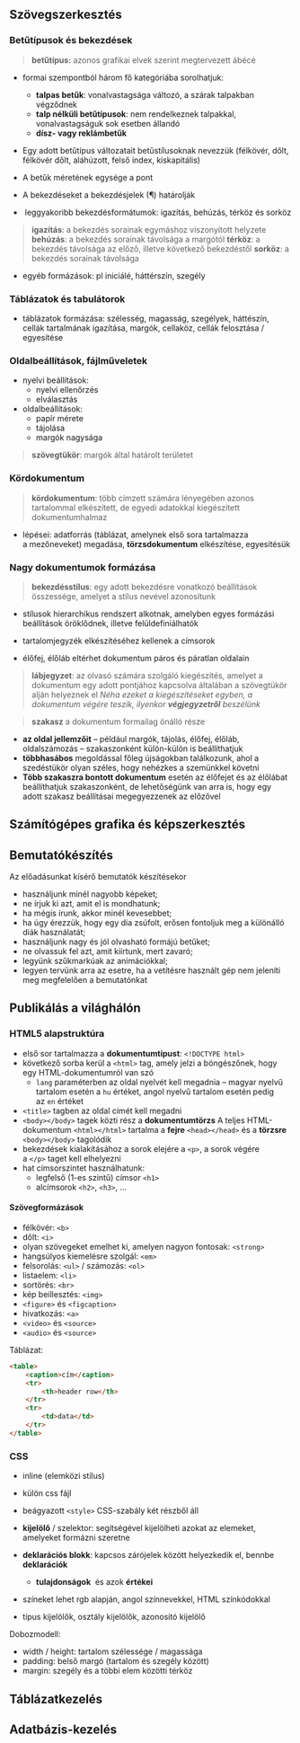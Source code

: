 ## Szövegszerkesztés
### Betűtípusok és bekezdések
>**betűtípus:** azonos grafikai elvek szerint megtervezett ábécé
- formai szempontból három fő kategóriába sorolhatjuk:
	- **talpas betűk**: vonalvastagsága változó, a szárak talpakban végződnek
	- **talp nélküli betűtípusok**: nem rendelkeznek talpakkal, vonalvastagságuk sok esetben állandó
	- **dísz- vagy reklámbetűk**
- Egy adott betűtípus változatait betűstílusoknak nevezzük (félkövér, dőlt, félkövér dőlt, aláhúzott, felső index, kiskapitális)
- A betűk méretének egysége a pont

- A bekezdéseket a bekezdésjelek (¶) határolják
-  leggyakoribb bekezdésformátumok: igazítás, behúzás, térköz és sorköz
> **igazítás**: a bekezdés sorainak egymáshoz viszonyított helyzete
> **behúzás**: a bekezdés sorainak távolsága a margótól
> **térköz**: a bekezdés távolsága az előző, illetve következő bekezdéstől
> **sorköz**: a bekezdés sorainak távolsága
- egyéb formázások: pl iniciálé, háttérszín, szegély

### Táblázatok és tabulátorok
- táblázatok formázása: szélesség, magasság, szegélyek, háttészín, cellák tartalmának igazítása, margók, cellaköz, cellák felosztása / egyesítése

### Oldalbeállítások, fájlműveletek
- nyelvi beállítások:
	- nyelvi ellenőrzés
	- elválasztás
- oldalbeállítások:
	- papír mérete
	- tájolása
	- margók nagysága
> **szövegtükör**: margók által határolt területet

### Kördokumentum
> **kördokumentum**: több címzett számára lényegében azonos tartalommal elkészített, de egyedi adatokkal kiegészített dokumentumhalmaz
- lépései: adatforrás (táblázat, amelynek első sora tartalmazza a mezőneveket) megadása, **törzsdokumentum** elkészítése, egyesítésük

### Nagy dokumentumok formázása
> **bekezdésstílus**: egy adott bekezdésre vonatkozó beállítások összessége, amelyet a stílus nevével azonosítunk
- stílusok hierarchikus rendszert alkotnak, amelyben egyes formázási beállítások öröklődnek, illetve felüldefiniálhatók
- tartalomjegyzék elkészítéséhez kellenek a címsorok

- élőfej, élőláb eltérhet dokumentum páros és páratlan oldalain
> **lábjegyzet**: az olvasó számára szolgáló kiegészítés, amelyet a dokumentum egy adott pontjához kapcsolva általában a szövegtükör alján helyeznek el
> *Néha ezeket a kiegészítéseket egyben, a dokumentum végére teszik, ilyenkor **végjegyzetről** beszélünk*

> **szakasz** a dokumentum formailag önálló része
- **az oldal jellemzőit** _–_ például margók, tájolás, élőfej, élőláb, oldalszámozás – szakaszonként külön-külön is beállíthatjuk
- **többhasábos** megoldással főleg újságokban találkozunk, ahol a szedéstükör olyan széles, hogy nehézkes a szemünkkel követni
- **Több szakaszra bontott dokumentum** esetén az élőfejet és az élőlábat beállíthatjuk szakaszonként, de lehetőségünk van arra is, hogy egy adott szakasz beállításai megegyezzenek az előzővel
## Számítógépes grafika és képszerkesztés
## Bemutatókészítés
Az előadásunkat kísérő bemutatók készítésekor
-   használjunk minél nagyobb képeket;
-   ne írjuk ki azt, amit el is mondhatunk;
-   ha mégis írunk, akkor minél kevesebbet;
-   ha úgy érezzük, hogy egy dia zsúfolt, erősen fontoljuk meg a különálló diák használatát;
-   használjunk nagy és jól olvasható formájú betűket;
-   ne olvassuk fel azt, amit kiírtunk, mert zavaró;
-   legyünk szűkmarkúak az animációkkal;
-   legyen tervünk arra az esetre, ha a vetítésre használt gép nem jeleníti meg megfelelően a bemutatónkat

## Publikálás a világhálón
### HTML5 alapstruktúra
- első sor tartalmazza a **dokumentumtípust**: `<!DOCTYPE html>`
- következő sorba kerül a `<html>` tag, amely jelzi a böngészőnek, hogy egy HTML-dokumentumról van szó
	- `lang` paraméterben az oldal nyelvét kell megadnia – magyar nyelvű tartalom esetén a `hu` értéket, angol nyelvű tartalom esetén pedig az `en` értéket
- `<title>` tagben az oldal címét kell megadni
- `<body></body>` tagek közti rész a **dokumentumtörzs**
A teljes HTML-dokumentum `<html></html>` tartalma a **fejre** `<head></head>` és a **törzsre** `<body></body>` tagolódik
- bekezdések kialakításához a sorok elejére a `<p>`, a sorok végére a `</p>` taget kell elhelyezni
- hat címsorszintet használhatunk: 
	- legfelső (1-es szintű) címsor `<h1>`
	- alcímsorok `<h2>`, `<h3>`, ...
#### Szövegformázások
- félkövér: `<b>`
- dőlt: `<i>`
- olyan szövegeket emelhet ki, amelyen nagyon fontosak: `<strong>`
- hangsúlyos kiemelésre szolgál: `<em>`
- felsorolás: `<ul>` / számozás: `<ol>`
- listaelem: `<li>`
- sortörés: `<br>`
- kép beillesztés: `<img>`
- `<figure>` és `<figcaption>`
- hivatkozás: `<a>`
- `<video>` és `<source>`
- `<audio>` és `<source>`

Táblázat:
```html
<table>  
	<caption>cím</caption>  
	<tr>  
		<th>header row</th>
	</tr>  
	<tr>  
	    <td>data</td>
	</tr>
</table>
```

### CSS
- inline (elemközi stílus)
- külön css fájl
- beágyazott `<style>`
CSS-szabály két részből áll
- **kijelölő** / szelektor: segítségével kijelölheti azokat az elemeket, amelyeket formázni szeretne
- **deklarációs blokk**: kapcsos zárójelek között helyezkedik el, bennbe **deklarációk** 
	- **tulajdonságok**  és azok **értékei**

- színeket lehet rgb alapján, angol színnevekkel, HTML színkódokkal
- típus kijelölők, osztály kijelölők, azonosító kijelölő

Dobozmodell:
- width / height: tartalom szélessége / magassága
- padding: belső margó (tartalom és szegély között)
- margin: szegély és a többi elem közötti térköz

## Táblázatkezelés 
## Adatbázis-kezelés
